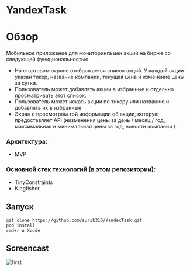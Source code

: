 



# YandexTask
Обзор
=====================
Мобильное приложение для мониторинга цен акций на бирже со следующей функциональностью
* На стартовом экране отображается список акций. У каждой акции указан тикер, название компании, текущая цена и изменение цены за сутки.
* Пользователь может добавлять акции в избранные и отдельно просматривать этот список.
* Пользователь может искать акции по тикеру или названию и добавлять их в избранные
* Экран с просмотром той информации об акции, которую предоставляет API (низменения цены за день / месяц / год, максимальная и минимальная цены за год, новости компании )
### Архитектура:
* MVP
### Основной стек технологий (в этом репозитории):
*  TinyConstraints
* Kingfisher
## Запуск
    git clone https://github.com/surik316/YandexTask.git
    pod install
    cmd+r в Xcode 
## Screencast
![first](https://user-images.githubusercontent.com/60616688/123515084-ddd78d00-d69e-11eb-8c2b-ef597c48cd7a.gif)

